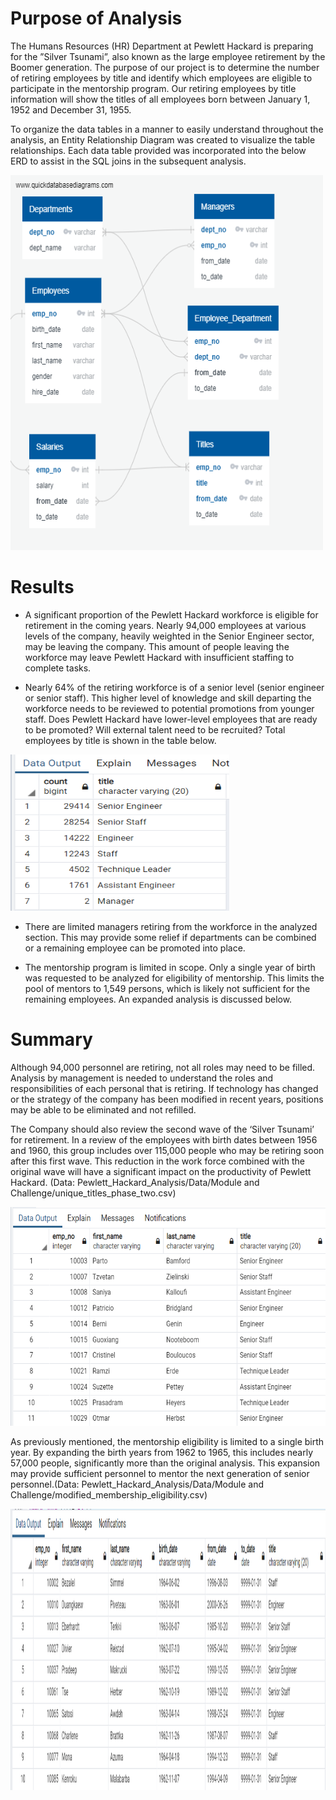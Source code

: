 # Purpose of Analysis
The Humans Resources (HR) Department at Pewlett Hackard is preparing for the ”Silver Tsunami”, also known as the large employee retirement by the Boomer generation. The purpose of our project is to determine the number of retiring employees by title and identify which employees are eligible to participate in the mentorship program. Our retiring employees by title information will show the titles of all employees born between January 1, 1952 and December 31, 1955.

To organize the data tables in a manner to easily understand throughout the analysis, an Entity Relationship Diagram was created to visualize the table relationships. Each data table provided was incorporated into the below ERD to assist in the SQL joins in the subsequent analysis. 

<img src="https://github.com/jratliff1215/Pewlett_Hackard_Analysis/blob/main/Pwelett_Hackard_Analysis/Data/EmployeeDB.png" width="500" height="600">

# Results
*	A significant proportion of the Pewlett Hackard workforce is eligible for retirement in the coming years. Nearly 94,000 employees at various levels of the company, heavily weighted in the Senior Engineer sector, may be leaving the company. This amount of people leaving the workforce may leave Pewlett Hackard with insufficient staffing to complete tasks. 

*	Nearly 64% of the retiring workforce is of a senior level (senior engineer or senior staff). This higher level of knowledge and skill departing the workforce needs to be reviewed to potential promotions from younger staff. Does Pewlett Hackard have lower-level employees that are ready to be promoted? Will external talent need to be recruited? Total employees by title is shown in the table below.

<img src="https://github.com/jratliff1215/Pewlett_Hackard_Analysis/blob/main/Pwelett_Hackard_Analysis/Data/Module%20and%20Challenge/Retire_by_dept.PNG" width="350" height="250">

*	There are limited managers retiring from the workforce in the analyzed section. This may provide some relief if departments can be combined or a remaining employee can be promoted into place. 

*	The mentorship program is limited in scope. Only a single year of birth was requested to be analyzed for eligibility of mentorship. This limits the pool of mentors to 1,549 persons, which is likely not sufficient for the remaining employees. An expanded analysis is discussed below.

# Summary
Although 94,000 personnel are retiring, not all roles may need to be filled. Analysis by management is needed to understand the roles and responsibilities of each personal that is retiring. If technology has changed or the strategy of the company has been modified in recent years, positions may be able to be eliminated and not refilled. 

The Company should also review the second wave of the ‘Silver Tsunami’ for retirement. In a review of the employees with birth dates between 1956 and 1960, this group includes over 115,000 people who may be retiring soon after this first wave. This reduction in the work force combined with the original wave will have a significant impact on the productivity of Pewlett Hackard. (Data: Pewlett_Hackard_Analysis/Data/Module and Challenge/unique_titles_phase_two.csv)

<img src="https://github.com/jratliff1215/Pewlett_Hackard_Analysis/blob/main/Pwelett_Hackard_Analysis/Data/Module%20and%20Challenge/Retire_by_dept_phase_two.PNG" width="550" height="350">

As previously mentioned, the mentorship eligibility is limited to a single birth year. By expanding the birth years from 1962 to 1965, this includes nearly 57,000 people, significantly more than the original analysis. This expansion may provide sufficient personnel to mentor the next generation of senior personnel.(Data: Pewlett_Hackard_Analysis/Data/Module and Challenge/modified_membership_eligibility.csv) 

<img src="https://github.com/jratliff1215/Pewlett_Hackard_Analysis/blob/main/Pwelett_Hackard_Analysis/Data/Module%20and%20Challenge/Mentorship_modified.PNG" width="700" height="450">
